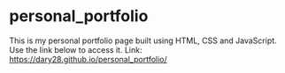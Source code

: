 # personal_portfolio
 This is my personal portfolio page built using HTML, CSS and JavaScript.
 Use the link below to access it.
 Link:  https://dary28.github.io/personal_portfolio/
